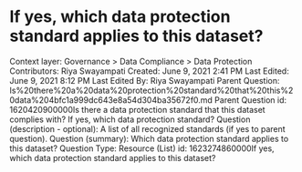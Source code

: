 # If yes, which data protection standard applies to this dataset?

Context layer: Governance > Data Compliance > Data Protection
Contributors: Riya Swayampati
Created: June 9, 2021 2:41 PM
Last Edited: June 9, 2021 8:12 PM
Last Edited By: Riya Swayampati
Parent Question: Is%20there%20a%20data%20protection%20standard%20that%20this%20data%204bfc1a999dc643e8a54d304ba35672f0.md
Parent Question id: 1620420900000Is there a data protection standard that this dataset complies with? If yes, which data protection standard?
Question (description - optional): A list of all recognized standards (if yes to parent question).
Question (summary): Which data protection standard applies to this dataset?
Question Type: Resource (List)
id: 1623274860000If yes, which data protection standard applies to this dataset?
